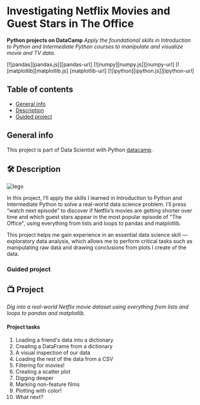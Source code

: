 # Investigating Netflix Movies and Guest Stars in The Office
**Python projects on DataCamp**
*Apply the foundational skills in Introduction to Python and Intermediate Python courses to manipulate and visualize movie and TV data.*


[![pandas][pandas.js]][pandas-url]
[![numpy][numpy.js]][numpy-url]
[![matplotlib][matplotlib.js]
[matplotlib-url]
[![ipython][ipython.js]][ipython-url]

## Table of contents
* [General info](#general-info)
* [Description](#Description)
* [Guided project](#Guided-project)

## General info
This project is part of Data Scientist with Python [datacamp](https://app.datacamp.com/learn/career-tracks/data-scientist-with-python?version=5).

## 🛠️ Description


<p><img src="img/netflix.jpg" alt="lego"></p>
In this project, I’ll apply the skills I learned in Introduction to Python and Intermediate Python to solve a real-world data science problem. I’ll press “watch next episode” to discover if Netflix’s movies are getting shorter over time and which guest stars appear in the most popular episode of "The Office", using everything from lists and loops to pandas and matplotlib.

This project helps me gain experience in an essential data science skill — exploratory data analysis, which allows me to perform critical tasks such as manipulating raw data and drawing conclusions from plots I create of the data.




### Guided project
## 📺 Project

*Dig into a real-world Netflix movie dataset using everything from lists and loops to pandas and matplotlib.*

#### Project tasks
1. Loading a friend's data into a dictionary
2. Creating a DataFrame from a dictionary
3. A visual inspection of our data
4. Loading the rest of the data from a CSV
5. Filtering for movies!
6. Creating a scatter plot
7. Digging deeper
8. Marking non-feature films
9. Plotting with color!
10. What next?



